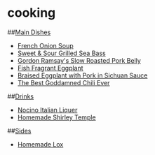 # cooking
##[Main Dishes](main)
- [French Onion Soup](main#french-onion-soup)
- [Sweet & Sour Grilled Sea Bass](main#sweet--sour-grilled-sea-bass)
- [Gordon Ramsay's Slow Roasted Pork Belly](main#gordon-ramsays-slow-roasted-pork-belly)
- [Fish Fragrant Eggplant](https://github.com/jyturley/cooking/tree/master/main#fish-fragrant-eggplant)
- [Braised Eggplant with Pork in Sichuan Sauce](https://github.com/jyturley/cooking/tree/master/main#braised-eggplant-with-pork-in-sichuan-sauce)
- [The Best Goddamned Chili Ever](https://github.com/jyturley/cooking/tree/master/main#the-ultimate-chili)

##[Drinks](drinks)
- [Nocino Italian Liquer](drinks#nocino)
- [Homemade Shirley Temple](drinks#shirley-temple)

##[Sides](sides)
- [Homemade Lox](sides#homemade-lox)

